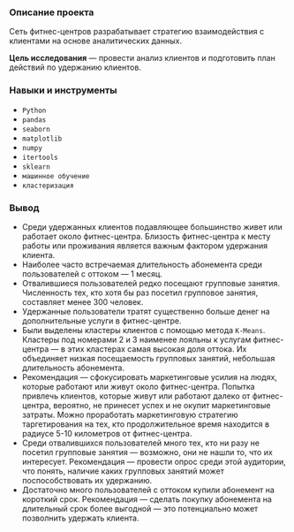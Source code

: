 ### Описание проекта

Сеть фитнес-центров разрабатывает стратегию взаимодействия с клиентами на основе аналитических данных.

**Цель исследования** — провести анализ клиентов и подготовить план действий по удержанию клиентов.

### Навыки и инструменты

- `Python`
- `pandas`
- `seaborn`
- `matplotlib`
- `numpy`
- `itertools`
- `sklearn`
- `машинное обучение`
- `кластеризация`

### Вывод

- Среди удержанных клиентов подавляющее большинство живет или работает около фитнес-центра. Близость фитнес-центра к месту работы или проживания является важным фактором удержания клиента.
- Наиболее часто встречаемая длительность абонемента среди пользователей с оттоком — 1 месяц.
- Отвалившиеся пользователей редко посещают групповые занятия. Численность тех, кто хотя бы раз посетил групповое занятия, составляет менее 300 человек.
- Удержанные пользователи тратят существенно больше денег на дополнительные услуги в фитнес-центре.
- Были выделены кластеры клиентов с помощью метода `K-Means`. Кластеры под номерами 2 и 3 наименее лояльны к услугам фитнес-центра — в этих кластерах самая высокая доля оттока. Их объединяет низкая посещаемость групповых занятий, небольшая длительность абонемента.
- Рекомендация — сфокусировать маркетинговые усилия на людях, которые работают или живут около фитнес-центра. Попытка привлечь клиентов, которые живут или работают далеко от фитнес-центра, вероятно, не принесет успех и не окупит маркетинговые затраты. Можно проработать маркетинговую стратегию таргетирования на тех, кто продолжительное время находится в радиусе 5-10 километров от фитнес-центра.
- Среди отвалившихся пользователей много тех, кто ни разу не посетил групповые занятия — возможно, они не нашли то, что их интересует. Рекомендация — провести опрос среди этой аудитории, что понять, наличие каких групповых занятий может поспособствовать их удержанию.
- Достаточно много пользователей с оттоком купили абонемент на короткий срок. Рекомендация — сделать покупку абонемента на длительный срок более выгодной — это потенциально может позволнить удержать клиента.



